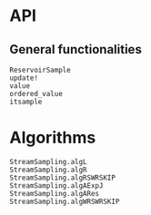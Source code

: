 # API

## General functionalities

```@docs
ReservoirSample
update!
value
ordered_value
itsample
```

# Algorithms

```@docs
StreamSampling.algL
StreamSampling.algR
StreamSampling.algRSWRSKIP
StreamSampling.algAExpJ
StreamSampling.algARes
StreamSampling.algWRSWRSKIP
```
